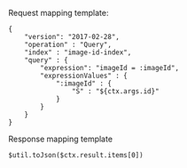 

Request mapping template:

```
{
    "version": "2017-02-28",
    "operation" : "Query",
    "index" : "image-id-index",
    "query" : {
        "expression": "imageId = :imageId",
        "expressionValues" : {
            ":imageId" : {
                "S" : "${ctx.args.id}"
            }
        }
    }
}
```

Response mapping template


```
$util.toJson($ctx.result.items[0])
```
